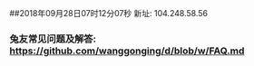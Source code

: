 ##2018年09月28日07时12分07秒 新址: 104.248.58.56
### 兔友常见问题及解答: https://github.com/wanggonging/d/blob/w/FAQ.md
